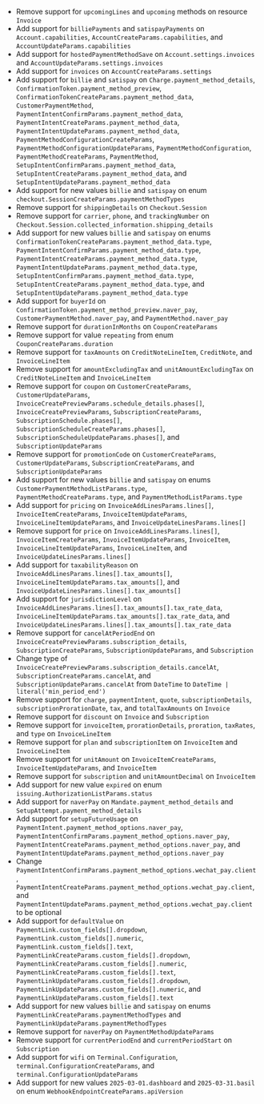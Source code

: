 * Remove support for `upcomingLines` and `upcoming` methods on resource `Invoice`
* Add support for `billiePayments` and `satispayPayments` on `Account.capabilities`, `AccountCreateParams.capabilities`, and `AccountUpdateParams.capabilities`
* Add support for `hostedPaymentMethodSave` on `Account.settings.invoices` and `AccountUpdateParams.settings.invoices`
* Add support for `invoices` on `AccountCreateParams.settings`
* Add support for `billie` and `satispay` on `Charge.payment_method_details`, `ConfirmationToken.payment_method_preview`, `ConfirmationTokenCreateParams.payment_method_data`, `CustomerPaymentMethod`, `PaymentIntentConfirmParams.payment_method_data`, `PaymentIntentCreateParams.payment_method_data`, `PaymentIntentUpdateParams.payment_method_data`, `PaymentMethodConfigurationCreateParams`, `PaymentMethodConfigurationUpdateParams`, `PaymentMethodConfiguration`, `PaymentMethodCreateParams`, `PaymentMethod`, `SetupIntentConfirmParams.payment_method_data`, `SetupIntentCreateParams.payment_method_data`, and `SetupIntentUpdateParams.payment_method_data`
* Add support for new values `billie` and `satispay` on enum `checkout.SessionCreateParams.paymentMethodTypes`
* Remove support for `shippingDetails` on `Checkout.Session`
* Remove support for `carrier`, `phone`, and `trackingNumber` on `Checkout.Session.collected_information.shipping_details`
* Add support for new values `billie` and `satispay` on enums `ConfirmationTokenCreateParams.payment_method_data.type`, `PaymentIntentConfirmParams.payment_method_data.type`, `PaymentIntentCreateParams.payment_method_data.type`, `PaymentIntentUpdateParams.payment_method_data.type`, `SetupIntentConfirmParams.payment_method_data.type`, `SetupIntentCreateParams.payment_method_data.type`, and `SetupIntentUpdateParams.payment_method_data.type`
* Add support for `buyerId` on `ConfirmationToken.payment_method_preview.naver_pay`, `CustomerPaymentMethod.naver_pay`, and `PaymentMethod.naver_pay`
* Remove support for `durationInMonths` on `CouponCreateParams`
* Remove support for value `repeating` from enum `CouponCreateParams.duration`
* Remove support for `taxAmounts` on `CreditNoteLineItem`, `CreditNote`, and `InvoiceLineItem`
* Remove support for `amountExcludingTax` and `unitAmountExcludingTax` on `CreditNoteLineItem` and `InvoiceLineItem`
* Remove support for `coupon` on `CustomerCreateParams`, `CustomerUpdateParams`, `InvoiceCreatePreviewParams.schedule_details.phases[]`, `InvoiceCreatePreviewParams`, `SubscriptionCreateParams`, `SubscriptionSchedule.phases[]`, `SubscriptionScheduleCreateParams.phases[]`, `SubscriptionScheduleUpdateParams.phases[]`, and `SubscriptionUpdateParams`
* Remove support for `promotionCode` on `CustomerCreateParams`, `CustomerUpdateParams`, `SubscriptionCreateParams`, and `SubscriptionUpdateParams`
* Add support for new values `billie` and `satispay` on enums `CustomerPaymentMethodListParams.type`, `PaymentMethodCreateParams.type`, and `PaymentMethodListParams.type`
* Add support for `pricing` on `InvoiceAddLinesParams.lines[]`, `InvoiceItemCreateParams`, `InvoiceItemUpdateParams`, `InvoiceLineItemUpdateParams`, and `InvoiceUpdateLinesParams.lines[]`
* Remove support for `price` on `InvoiceAddLinesParams.lines[]`, `InvoiceItemCreateParams`, `InvoiceItemUpdateParams`, `InvoiceItem`, `InvoiceLineItemUpdateParams`, `InvoiceLineItem`, and `InvoiceUpdateLinesParams.lines[]`
* Add support for `taxabilityReason` on `InvoiceAddLinesParams.lines[].tax_amounts[]`, `InvoiceLineItemUpdateParams.tax_amounts[]`, and `InvoiceUpdateLinesParams.lines[].tax_amounts[]`
* Add support for `jurisdictionLevel` on `InvoiceAddLinesParams.lines[].tax_amounts[].tax_rate_data`, `InvoiceLineItemUpdateParams.tax_amounts[].tax_rate_data`, and `InvoiceUpdateLinesParams.lines[].tax_amounts[].tax_rate_data`
* Remove support for `cancelAtPeriodEnd` on `InvoiceCreatePreviewParams.subscription_details`, `SubscriptionCreateParams`, `SubscriptionUpdateParams`, and `Subscription`
* Change type of `InvoiceCreatePreviewParams.subscription_details.cancelAt`, `SubscriptionCreateParams.cancelAt`, and `SubscriptionUpdateParams.cancelAt` from `DateTime` to `DateTime | literal('min_period_end')`
* Remove support for `charge`, `paymentIntent`, `quote`, `subscriptionDetails`, `subscriptionProrationDate`, `tax`, and `totalTaxAmounts` on `Invoice`
* Remove support for `discount` on `Invoice` and `Subscription`
* Remove support for `invoiceItem`, `prorationDetails`, `proration`, `taxRates`, and `type` on `InvoiceLineItem`
* Remove support for `plan` and `subscriptionItem` on `InvoiceItem` and `InvoiceLineItem`
* Remove support for `unitAmount` on `InvoiceItemCreateParams`, `InvoiceItemUpdateParams`, and `InvoiceItem`
* Remove support for `subscription` and `unitAmountDecimal` on `InvoiceItem`
* Add support for new value `expired` on enum `issuing.AuthorizationListParams.status`
* Add support for `naverPay` on `Mandate.payment_method_details` and `SetupAttempt.payment_method_details`
* Add support for `setupFutureUsage` on `PaymentIntent.payment_method_options.naver_pay`, `PaymentIntentConfirmParams.payment_method_options.naver_pay`, `PaymentIntentCreateParams.payment_method_options.naver_pay`, and `PaymentIntentUpdateParams.payment_method_options.naver_pay`
* Change `PaymentIntentConfirmParams.payment_method_options.wechat_pay.client`, `PaymentIntentCreateParams.payment_method_options.wechat_pay.client`, and `PaymentIntentUpdateParams.payment_method_options.wechat_pay.client` to be optional
* Add support for `defaultValue` on `PaymentLink.custom_fields[].dropdown`, `PaymentLink.custom_fields[].numeric`, `PaymentLink.custom_fields[].text`, `PaymentLinkCreateParams.custom_fields[].dropdown`, `PaymentLinkCreateParams.custom_fields[].numeric`, `PaymentLinkCreateParams.custom_fields[].text`, `PaymentLinkUpdateParams.custom_fields[].dropdown`, `PaymentLinkUpdateParams.custom_fields[].numeric`, and `PaymentLinkUpdateParams.custom_fields[].text`
* Add support for new values `billie` and `satispay` on enums `PaymentLinkCreateParams.paymentMethodTypes` and `PaymentLinkUpdateParams.paymentMethodTypes`
* Remove support for `naverPay` on `PaymentMethodUpdateParams`
* Remove support for `currentPeriodEnd` and `currentPeriodStart` on `Subscription`
* Add support for `wifi` on `Terminal.Configuration`, `terminal.ConfigurationCreateParams`, and `terminal.ConfigurationUpdateParams`
* Add support for new values `2025-03-01.dashboard` and `2025-03-31.basil` on enum `WebhookEndpointCreateParams.apiVersion`